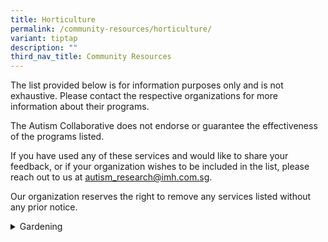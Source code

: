 ```yaml
---
title: Horticulture
permalink: /community-resources/horticulture/
variant: tiptap
description: ""
third_nav_title: Community Resources
---
```

<p>The list provided below is for information purposes only and is not exhaustive.
Please contact the respective organizations for more information about
their programs.</p>
<p>The Autism Collaborative does not endorse or guarantee the effectiveness
of the programs listed.</p>
<p>If you have used any of these services and would like to share your feedback,
or if your organization wishes to be included in the list, please reach
out to us at <a href="mailto:autism_research@imh.com.sg" rel="noopener noreferrer nofollow" target="_blank">autism_research@imh.com.sg</a>.</p>
<p>Our organization reserves the right to remove any services listed without
any prior notice.</p>
<div data-type="detailGroup" class="isomer-accordion isomer-accordion-white">
<details class="isomer-details">
<summary>Gardening</summary>
<div data-type="detailsContent" class="isomer-details-content">
<table style="minWidth: 50px">
<colgroup>
<col>
<col>
</colgroup>
<tbody>
<tr>
<th rowspan="1" colspan="1">
<p>Organization</p>
</th>
<th rowspan="1" colspan="1">
<p>Programme Information</p>
</th>
</tr>
<tr>
<td rowspan="1" colspan="1">
<p><strong><a href="https://citysprouts.com.sg/" rel="noopener nofollow" target="_blank">City Sprouts</a></strong>
</p>
<p></p>
<p>Email: <a href="mailto:hello@citysprouts.com.sg" rel="noopener noreferrer nofollow" target="_blank">hello@citysprouts.com.sg</a>
</p>
</td>
<td rowspan="1" colspan="1">
<p>City Sprouts is an inclusive community space that connects people through
shared discovery and meaningful, hands-on experiences. Their programs are
thoughtfully designed to be inclusive, providing a safe and engaging environment.</p>
<p></p>
<p>Suitable programs for individuals with autism include:</p>
<ul data-tight="true" class="tight">
<li>
<p>Signature Farm Tour: a guided sensory farm tour.</p>
</li>
<li>
<p>Kokedama Workshop: calming, hands-on Kokedama (moss ball planting) activity.</p>
</li>
<li>
<p>Farm-to-Table Ondeh Ondeh Workshop: fun, interactive blue ondeh-ondeh
cooking session using farm-fresh ingredients.</p>
</li>
<li>
<p>Gardening 101: learn basic gardening skills such as weeding, seed sowing,
pruning and composting in an accessible, beginner-friendly format.</p>
</li>
</ul>
<p><em>*Interested groups are encouraged to contact them in advance to make any necessary arrangements for a smooth and enjoyable visit.</em>
</p>
</td>
</tr>
<tr>
<td rowspan="1" colspan="1">
<p><strong><a href="https://www.hortherapeutics.sg/" rel="noopener nofollow" target="_blank">Hortherapeutics</a></strong>
</p>
<p></p>
<p>Email: <a href="mailto:hello@hortherapeutics.sg" rel="noopener noreferrer nofollow" target="_blank">hello@hortherapeutics.sg</a>
</p>
</td>
<td rowspan="1" colspan="1">
<p>Hortherapeutics offers customised nature-based programmes for children
and youth with autism, grounded in Social and Therapeutic Horticulture.</p>
<p>Their programmes support emotional regulation, sensory integration, and
routine-building through structured nature-based activities. Programmes
are co-developed with schools and care centres to meet the specific needs
of each participant group.</p>
</td>
</tr>
</tbody>
</table>
</div>
</details>
</div>
<p></p>